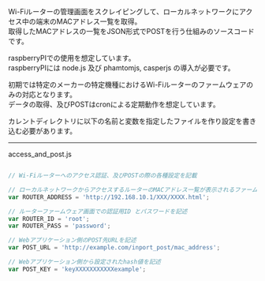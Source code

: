 Wi-Fiルーターの管理画面をスクレイピングして、ローカルネットワークにアクセス中の端末のMACアドレス一覧を取得。  
取得したMACアドレスの一覧をJSON形式でPOSTを行う仕組みのソースコードです。  

raspberryPIでの使用を想定しています。  
raspberryPIには node.js 及び phamtomjs, casperjs の導入が必要です。  

初期では特定のメーカーの特定機種におけるWi-Fiルーターのファームウェアのみの対応となります。  
データの取得、及びPOSTはcronによる定期動作を想定しています。  

カレントディレクトリに以下の名前と変数を指定したファイルを作り設定を書き込む必要があります。  


***

access_and_post.js

```JavaScript

// Wi-Fiルーターへのアクセス認証、及びPOSTの際の各種設定を記載  

// ローカルネットワークからアクセスするルーターのMACアドレス一覧が表示されるファームウェア画面のURLを記述  
var ROUTER_ADDRESS = 'http://192.168.10.1/XXX/XXXX.html';  

// ルーターファームウェア画面での認証用ID とパスワードを記述  
var ROUTER_ID = 'root';  
var ROUTER_PASS = 'password';  

// Webアプリケーション側のPOST先URLを記述  
var POST_URL = 'http://example.com/inport_post/mac_address';  

// Webアプリケーション側から設定されたhash値を記述  
var POST_KEY = 'keyXXXXXXXXXXXexample';  
```

